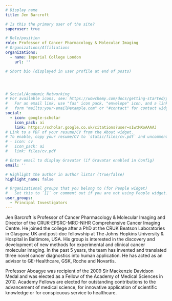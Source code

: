 ```yaml
---
# Display name
title: Jen Barcroft

# Is this the primary user of the site?
superuser: true

# Role/position
role: Professor of Cancer Pharmacology & Molecular Imaging
# Organizations/Affiliations
organizations:
  - name: Imperial College London
    url: ''

# Short bio (displayed in user profile at end of posts)




# Social/Academic Networking
# For available icons, see: https://wowchemy.com/docs/getting-started/page-builder/#icons
#   For an email link, use "fas" icon pack, "envelope" icon, and a link in the
#   form "mailto:your-email@example.com" or "#contact" for contact widget.
social:
  - icon: google-scholar
    icon_pack: ai
    link: https://scholar.google.co.uk/citations?user=sIwtMXoAAAAJ
# Link to a PDF of your resume/CV from the About widget.
# To enable, copy your resume/CV to `static/files/cv.pdf` and uncomment the lines below.
# - icon: cv
#   icon_pack: ai
#   link: files/cv.pdf

# Enter email to display Gravatar (if Gravatar enabled in Config)
email: ''

# Highlight the author in author lists? (true/false)
highlight_name: false

# Organizational groups that you belong to (for People widget)
#   Set this to `[]` or comment out if you are not using People widget.
user_groups:
  - Principal Investigators
---
```


Jen Barcroft is Professor of Cancer Pharmacology & Molecular Imaging and Director of the CRUK-EPSRC-MRC-NIHR Comprehensive Cancer Imaging Centre. He joined the college after a PhD at the CRUK Beatson Laboratories in Glasgow, UK and post-doc fellowship at The Johns Hopkins University & Hospital in Baltimore, USA. His group is interested in the discovery and development of new methods for experimental and clinical cancer molecular imaging. In the past 5 years, the team has invented and translated three novel cancer diagnostics into human application. He has acted as an advisor to GE-Healthcare, GSK, Roche and Novartis.

Professor Aboagye was recipient of the 2009 Sir Mackenzie Davidson Medal and was  elected as a Fellow of the Academy of Medical Sciences in 2010. Academy Fellows are elected for outstanding contributions to the advancement of medical science, for innovative application of scientific knowledge or for conspicuous service to healthcare.
